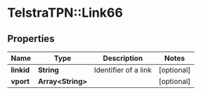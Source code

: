 # TelstraTPN::Link66

## Properties
Name | Type | Description | Notes
------------ | ------------- | ------------- | -------------
**linkid** | **String** | Identifier of a link | [optional] 
**vport** | **Array&lt;String&gt;** |  | [optional] 


